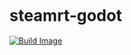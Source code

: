 # steamrt-godot
 
[![Build Image](https://github.com/RobethX/steamrt-godot/actions/workflows/build-image.yml/badge.svg)](https://github.com/RobethX/steamrt-godot/actions/workflows/build-image.yml)
